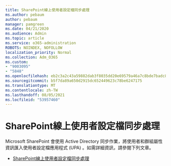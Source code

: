 ```yaml
---
title: SharePoint線上使用者設定檔同步處理
ms.author: pebaum
author: pebaum
manager: pamgreen
ms.date: 04/21/2020
ms.audience: Admin
ms.topic: article
ms.service: o365-administration
ROBOTS: NOINDEX, NOFOLLOW
localization_priority: Normal
ms.collection: Adm_O365
ms.custom:
- "9003095"
- "5848"
ms.openlocfilehash: eb2c3a2c43a59882dab3f8035dd20e69579a46a7c8bde7badc80310a1ab57f6e
ms.sourcegitcommit: b5f7da89a650d2915dc652449623c78be6247175
ms.translationtype: MT
ms.contentlocale: zh-TW
ms.lasthandoff: 08/05/2021
ms.locfileid: "53957460"
---
```

# <a name="sharepoint-online-user-profile-synchronization"></a>SharePoint線上使用者設定檔同步處理

Microsoft SharePoint 會使用 Active Directory 同步作業，將使用者和群組屬性資訊匯入使用者設定檔應用程式 (UPA) 。如需詳細資訊，請參閱下列文章。

- [SharePoint線上使用者設定檔同步處理](https://docs.microsoft.com/sharepoint/user-profile-sync)
